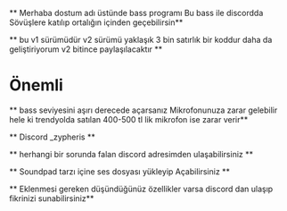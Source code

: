  ** Merhaba dostum adı üstünde bass programı Bu bass ile discordda Sövüşlere katılıp ortalığın içinden geçebilirsin**

 ** bu v1 sürümüdür v2 sürümü yaklaşık 3 bin satırlık bir koddur daha da geliştiriyorum v2 bitince paylaşılacaktır **

 # Önemli
 ** bass seviyesini aşırı derecede açarsanız Mikrofonunuza zarar gelebilir hele ki trendyolda satılan 400-500 tl lik mikrofon ise zarar verir**

** Discord _zypheris **

** herhangi bir sorunda falan discord adresimden ulaşabilirsiniz **

** Soundpad tarzı içine ses dosyası yükleyip Açabilirsiniz **

** Eklenmesi gereken düşündüğünüz özellikler varsa discord dan ulaşıp fikrinizi sunabilirsiniz**